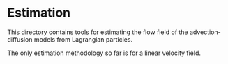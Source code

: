 Estimation
==============

This directory contains tools for estimating the flow field of the advection-diffusion models from Lagrangian particles.

The only estimation methodology so far is for a linear velocity field.


